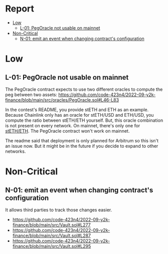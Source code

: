 # Report

- [Low](#low)
  - [L-01: PegOracle not usable on mainnet](#l-01-pegoracle-not-usable-on-mainnet)
- [Non-Critical](#non-critical)
  - [N-01: emit an event when changing contract's configuration](#n-01-emit-an-event-when-changing-contracts-configuration)

# Low

## L-01: PegOracle not usable on mainnet

The PegOracle contract expects to use two different oracles to compute the peg between two assets:
https://github.com/code-423n4/2022-09-y2k-finance/blob/main/src/oracles/PegOracle.sol#L46-L83

In the contest's README, you provide stETH and ETH as an example. Because Chainlink only has an oracle for stETH/USD and ETH/USD, you compute the ratio between stETH/ETH yourself. But, this oracle combination is not present on every network. On mainnet, there's only one for [stETH/ETH](https://etherscan.io/address/0x86392dC19c0b719886221c78AB11eb8Cf5c52812). The PegOracle contract won't work on mainnet.

The readme said that deployment is only planned for Arbitrum so this isn't an issue now. But it might be in the future if you decide to expand to other networks.

# Non-Critical

## N-01: emit an event when changing contract's configuration

It allows third parties to track those changes easier.

- https://github.com/code-423n4/2022-09-y2k-finance/blob/main/src/Vault.sol#L277
- https://github.com/code-423n4/2022-09-y2k-finance/blob/main/src/Vault.sol#L287
- https://github.com/code-423n4/2022-09-y2k-finance/blob/main/src/Vault.sol#L295